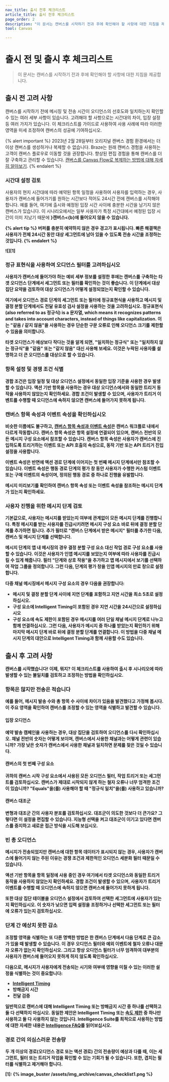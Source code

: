 ```yaml
---
nav_title: 출시 전후 체크리스트
article_title: 출시 전후 체크리스트
page_order: 2
description: "이 문서는 캔버스를 시작하기 전과 후에 확인해야 할 사항에 대한 지침을 제공합니다."
tool: Canvas

---
```


# 출시 전 및 출시 후 체크리스트

> 이 문서는 캔버스를 시작하기 전과 후에 확인해야 할 사항에 대한 지침을 제공합니다.

## 출시 전 고려 사항

캔버스를 시작하기 전에 메시징 및 전송 시간이 오디언스의 선호도와 일치하는지 확인할 수 있는 여러 세부 사항이 있습니다. 고려해야 할 사항으로는 시간대의 차이, 입장 설정 등 여러 가지가 있습니다. 이 체크리스트를 가이드로 사용하여 사용 사례에 따라 이러한 영역을 미세 조정하여 캔버스의 성공에 기여하십시오. 

{% alert important %}
2023년 2월 28일부터 오리지널 캔버스 경험 환경에서는 더 이상 캔버스를 생성하거나 복제할 수 없습니다. Braze는 원래 캔버스 경험을 사용하는 고객이 캔버스 플로우로 이동할 것을 권장합니다. 향상된 편집 경험을 통해 캔버스를 더 잘 구축하고 관리할 수 있습니다. [캔버스를 Canvas Flow로 복제하는 방법에 대해 자세히 알아보기]({{site.baseurl}}/user_guide/engagement_tools/canvas/managing_canvases/cloning_canvases/).
{% endalert %}

### 시간대 설정 검토

사용자의 현지 시간대에 따라 예약된 항목 일정을 사용하여 사용자를 입력하는 경우, 사용자가 캔버스에 들어가기를 원하는 시간보다 적어도 24시간 전에 캔버스를 시작해야 합니다. 예를 들어, 여기에 출시와 예정된 입장 시간 사이에 충분한 시간을 남기지 않은 캔버스가 있습니다. 이 시나리오에서는 일부 사용자가 특정 시간대에서 예정된 입장 시간이 이미 지났기 때문에 <b>}캔버스<{b}에 들어오지 않을 수 있습니다. 

{% alert tip %}
버퍼를 충분히 예약하지 않은 경우 경고가 표시됩니다. 빠른 해결책은 사용자가 전체 24시간 동안 대상 세그먼트에 남아 있을 수 있도록 전송 시간을 조정하는 것입니다.
{% endalert %}

![][1]

### 정규 표현식을 사용하여 오디언스 필터를 고려하십시오

사용자가 캔버스에 들어가야 하는 예비 세부 정보를 설정한 후에는 캔버스를 구축하는 **타겟 오디언스** 단계에서 세그먼트 또는 필터를 확인하는 것이 좋습니다. 이 단계에서 **대상 집단** 요약을 검토하여 대상 오디언스가 어떻게 설정되었는지 확인할 수 있습니다. 

여기에서 오디언스 경로 단계의 세그먼트 또는 필터에 정규표현식을 사용하고 메시지 및 결정 분할 단계에서도 전달 유효성 검사 설정을 사용하는 것을 고려하십시오. 정규표현식 (also referred to as 정규식) is a 문자열, which means it recognizes patterns and takes into account characters, instead of things like capitalization. 이는 "같음 / 같지 않음"을 사용하는 경우 단순한 구문 오류로 인해 오디언스 크기를 제한할 수 있음을 의미합니다.

타겟 오디언스가 예상보다 작다는 것을 알게 되면, "일치하는 정규식" 또는 "일치하지 않는 정규식"을 "같음" 또는 "같지 않음" 대신 사용해 보세요. 이것은 누락된 사용자를 설명하고 더 큰 오디언스를 대상으로 할 수 있습니다. 

### 항목 설정 및 경쟁 조건 식별

경합 조건은 **입장 일정** 및 **대상 오디언스** 설정에서 동일한 입장 기준을 사용한 경우 발생할 수 있습니다. 액션 기반 항목을 사용하는 경우 대상 오디언스에서와 동일한 트리거 동작을 사용하지 않았는지 확인하세요. 경합 조건이 발생할 수 있으며, 사용자가 트리거 이벤트를 수행할 때 오디언스에 속하지 않으면 캔버스에 들어가지 못하게 됩니다.

### 캔버스 항목 속성과 이벤트 속성을 확인하십시오

비슷한 이름에도 불구하고, [캔버스 항목 속성과 이벤트 속성]({{site.baseurl}}/user_guide/engagement_tools/canvas/create_a_canvas/canvas_entry_properties_event_properties)은 캔버스 워크플로 내에서 다르게 작동합니다. 캔버스 항목 속성은 항목 설정에 연결되어 있으며, 캔버스 전반의 모든 메시지 구성 요소에서 참조할 수 있습니다. 캔버스 항목 속성은 사용자가 캔버스에 진입하도록 트리거하는 이벤트 또는 API 호출의 속성으로, 동작 기반 또는 API 트리거 진입 설정을 사용합니다.

이벤트 속성은 반면에 액션 경로 단계에 이어지는 첫 번째 메시지 단계에서만 참조할 수 있습니다. 이벤트 속성은 행동 경로 단계의 평가 창 동안 사용자가 수행한 커스텀 이벤트 또는 구매 이벤트의 속성이며, 정의된 행동 경로 중 하나로 진행을 유발합니다.

메시지 미리보기를 확인하여 캔버스 항목 속성 또는 이벤트 속성을 참조하는 메시지 단계가 있는지 확인하세요.

### 사용자 진행을 위한 메시지 단계 검토

기본값으로, 사용자는 메시지를 받았는지 여부에 관계없이 모든 메시지 단계를 진행합니다. 특정 메시지를 받는 사용자를 진급시키려면 메시지 구성 요소 바로 뒤에 결정 분할 단계를 추가하면 됩니다. 추가 필터로 "캔버스 단계에서 받은 메시지" 필터를 추가한 다음, 캔버스 및 메시지 단계를 선택합니다.

메시지 단계의 앱 내 메시징의 경우 결정 분할 구성 요소 대신 작업 경로 구성 요소를 사용할 수 있습니다. 이것은 사용자가 인앱 메시지를 보았는지 여부에 따라 사용자를 진급시킬 수 있게 해줍니다. 필터 "단계와 상호 작용"을 추가하고 **앱 메시지에서 보기**를 선택하여 작업 그룹을 정의합니다. 그런 다음, 단계의 평가 창을 인앱 메시지의 만료 창으로 설정합니다.

다중 채널 메시징에서 메시지 구성 요소의 경우 다음을 권장합니다:
* 메시지 및 결정 분할 단계 사이에 지연 단계를 포함하고 지연 시간을 최소 5초로 설정하십시오.
* 구성 요소에 Intelligent Timing이 포함된 경우 지연 시간을 24시간으로 설정하십시오
* 구성 요소에 속도 제한이 포함된 경우 메시지를 여러 단일 채널 메시지 단계로 나누고 함께 연결하십시오. 그런 다음, 사용자가 메시지 중 하나를 받았는지 확인하기 위해 마지막 메시지 단계 바로 뒤에 결정 분할 단계를 연결합니다. 이 방법을 다중 채널 메시지 단계의 대안으로 Intelligent Timing과 함께 사용할 수도 있습니다.

## 출시 후 고려 사항

캔버스를 시작했습니다! 이제, 뭐지? 이 체크리스트를 사용하여 출시 후 시나리오에 따라 발생할 수 있는 불일치를 검토하고 조정하는 방법을 확인하십시오.

### 항목은 많지만 전송은 적습니다

예를 들어, 메시지 발송 수와 총 항목 수 사이에 차이가 있음을 발견했다고 가정해 봅시다. 이 주요 영역을 확인하여 캔버스를 조정할 수 있는 영역을 식별하고 발견할 수 있습니다.

#### 입장 오디언스

예약 발송 캠페인을 사용하는 경우, 대상 집단을 검토하여 오디언스를 다시 확인하십시오. 채널 전반의 숫자는 어떻게 보이며, 캔버스에서 사용한 채널과는 어떻게 관련이 있습니까? 가장 낮은 숫자가 캔버스에서 사용한 채널과 일치하면 문제를 찾은 것일 수 있습니다.

#### 캔버스의 첫 번째 구성 요소

귀하의 캔버스 시작 구성 요소에서 사용된 모든 오디언스 필터, 작업 트리거 또는 세그먼트를 검토하십시오. 캔버스가 제대로 시작되지 않게 하는 철자 오류나 너무 엄격한 조건이 있습니까? "Equals"을(를) 사용해야 할 때 "정규식 일치"을(를) 사용하고 있습니까?

#### 캔버스 대조군 

변형과 대조군 간의 사용자 분포를 검토하십시오. 대조군이 의도한 것보다 더 큰가요? 그렇다면 이 설정을 편집할 수 있습니다. 지능형 선택을 켜고 대조군이 이기고 있다면 캔버스를 중지하고 새로운 접근 방식을 시도해 보십시오.

### 빈 총 오디언스

메시지가 전송되었지만 캔버스에 대한 항목 데이터가 표시되지 않는 경우, 사용자가 캔버스에 들어가지 않는 주된 이유는 경쟁 조건과 제한적인 오디언스 세분화 필터 때문일 수 있습니다. 

액션 기반 항목을 항목 일정에 사용 중인 경우 여기에서 **타겟 오디언스**와 동일한 트리거 동작을 사용하지 않았는지 확인하세요. 경합 조건이 발생할 수 있으며, 사용자가 트리거 이벤트를 수행할 때 오디언스에 속하지 않으면 캔버스에 들어가지 못하게 됩니다.

또한 **대상 집단** 테이블을 **오디언스** 설정에서 검토하여 선택한 세그먼트에 사용자가 있는지 확인하십시오. 이 숫자가 낮으면 입력 설정을 조정하거나 선택한 세그먼트 또는 필터에 오류가 있는지 검토하십시오.

### 단계 간 예상치 못한 감소

조정할 영역을 식별하는 또 다른 명백한 방법은 한 캔버스 단계에서 다음 단계로 큰 감소가 있을 때 발생할 수 있습니다. 이 경우 오디언스 필터와 예외 이벤트에 철자 오류나 대문자 오류가 없는지 확인하십시오. 그리고 항상 오디언스 필터가 너무 엄격하여 대부분의 사용자가 캔버스에 들어오지 못하게 하지 않도록 확인하십시오. 

다음으로, 메시지가 사용자에게 전송되는 시기와 여부에 영향을 미칠 수 있는 이러한 설정을 식별하는 것이 중요합니다:
- [Intelligent Timing]({{site.baseurl}}/user_guide/sage_ai/intelligence/intelligent_timing/)
- 방해금지 시간
- 전달 검증

일반적으로 캔버스에 대해 Intelligent Timing 또는 방해금지 시간 중 하나를 선택하고 둘 다 선택하지 마십시오. 동일한 제안은 Intelligent Timing 또는 [속도 제한]({{site.baseurl}}/user_guide/engagement_tools/campaigns/building_campaigns/rate-limiting/) 중 하나만 사용하고 둘 다 사용하지 않는 것입니다. Intelligence Suite를 최적으로 사용하는 방법에 대한 자세한 내용은 [Intelligence FAQ]({{site.baseurl}}/user_guide/intelligence/faqs/)를 읽어보십시오.

### 경로 간의 의심스러운 전송량

두 개 이상의 경로(오디언스 경로 또는 액션 경로) 간의 전송량이 예상과 다를 때, 이는 세그먼트, 필터 또는 트리거 작업을 확인할 수 있는 기회가 될 수 있습니다. 또한, 겹치는 필터를 식별하고 제거해야 합니다.

[1]: {% image_buster /assets/img_archive/canvas_checklist1.png %}

